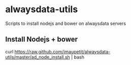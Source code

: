 alwaysdata-utils
================

Scripts to install nodejs and bower on alwaysdata servers


## Install Nodejs + bower

curl https://raw.github.com/jmaupetit/alwaysdata-utils/master/ad_node_install.sh | bash
